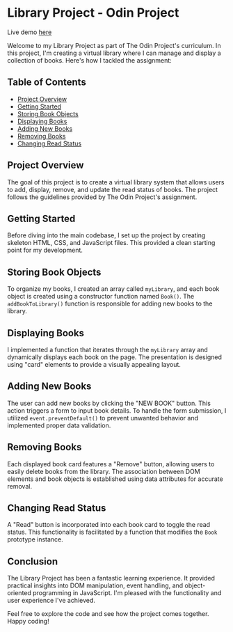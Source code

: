# Library Project - Odin Project

Live demo [here](https://h-yau.github.io/library/)

Welcome to my Library Project as part of The Odin Project's curriculum. In this project, I'm creating a virtual library where I can manage and display a collection of books. Here's how I tackled the assignment:

## Table of Contents

- [Project Overview](#project-overview)
- [Getting Started](#getting-started)
- [Storing Book Objects](#storing-book-objects)
- [Displaying Books](#displaying-books)
- [Adding New Books](#adding-new-books)
- [Removing Books](#removing-books)
- [Changing Read Status](#changing-read-status)

## Project Overview

The goal of this project is to create a virtual library system that allows users to add, display, remove, and update the read status of books. The project follows the guidelines provided by The Odin Project's assignment.

## Getting Started

Before diving into the main codebase, I set up the project by creating skeleton HTML, CSS, and JavaScript files. This provided a clean starting point for my development.

## Storing Book Objects

To organize my books, I created an array called `myLibrary`, and each book object is created using a constructor function named `Book()`. The `addBookToLibrary()` function is responsible for adding new books to the library.

## Displaying Books

I implemented a function that iterates through the `myLibrary` array and dynamically displays each book on the page. The presentation is designed using "card" elements to provide a visually appealing layout.

## Adding New Books

The user can add new books by clicking the "NEW BOOK" button. This action triggers a form to input book details. To handle the form submission, I utilized `event.preventDefault()` to prevent unwanted behavior and implemented proper data validation.

## Removing Books

Each displayed book card features a "Remove" button, allowing users to easily delete books from the library. The association between DOM elements and book objects is established using data attributes for accurate removal.

## Changing Read Status

A "Read" button is incorporated into each book card to toggle the read status. This functionality is facilitated by a function that modifies the `Book` prototype instance.

## Conclusion

The Library Project has been a fantastic learning experience. It provided practical insights into DOM manipulation, event handling, and object-oriented programming in JavaScript. I'm pleased with the functionality and user experience I've achieved.

Feel free to explore the code and see how the project comes together. Happy coding!
